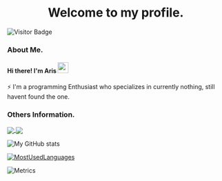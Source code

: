 <h1 align="center">Welcome to my profile. </h1> 

![Visitor Badge](https://visitor-badge.laobi.icu/badge?page_id=antare74)

### About Me.
#### Hi there! I'm Aris <img src="https://media.giphy.com/media/hvRJCLFzcasrR4ia7z/giphy.gif" width="25px" height="25px">
⚡ I'm a programming Enthusiast who specializes in currently nothing, still havent found the one.

### Others Information. 
<a href="https://github.com/antare74">
  <img align="center" src="https://github-readme-stats.vercel.app/api?username=antare74&show_icons=true&count_private=true&hide_border=true" />
</a>
<a href="https://github.com/antare74">
  <img align="center" src="https://github-readme-stats.vercel.app/api/top-langs/?username=mystique09&layout=compact&langs_count=20&count_private=true&hide_border=true" />
</a>

![My GitHub stats](https://github-readme-stats.vercel.app/api?username=Antare74)

[![MostUsedLanguages](https://github-readme-stats.vercel.app/api/top-langs/?username=mystique09&layout=compact&langs_count=20)](https://github.com/antare74/antare74)

![Metrics](https://metrics.lecoq.io/antare74?template=classic&base.header=0&achievements=1&stackoverflow=1&base.indepth=false&base.hireable=false&achievements.threshold=C&achievements.secrets=true&achievements.display=compact&achievements.limit=0&stackoverflow.user=11778624&stackoverflow.limit=0&stackoverflow.lines=0&stackoverflow.lines.snippet=0&config.timezone=Asia%2FJakarta)

